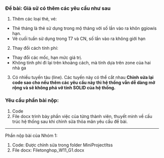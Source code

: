 ### Đề bài: Giả sử có thêm các yêu cầu như sau
1. Thêm các loại thẻ, vé:
*	Thẻ tháng là thẻ sử dụng trong mộ tháng với số lần vào ra khôn ggiowis hạn.
*	Vé cuối tuần sử dụng trong T7 và CN, số lần vào ra không giới hạn
2. Thay đổi cách tính phí:
*	Thay đổi các mốc, hạn mức giá trị.
*	Không tính phí đi lại trên khoảng cách, mà tính dựa trên zone của hai nhà ga
3. Có nhiều tuyến tàu (line). Các tuyến này có thể cắt nhau
**Chỉnh sửa lại code sao cho nếu thêm các yêu cầu này thì hệ thống vẫn dễ dàng mở rộng và sẽ không phá vỡ tính SOLID của hệ thống.**
### Yêu cầu phần bài nộp:
1. Code
2. File docx trình bày phần việc của từng thành viên, thuyết minh về cấu trúc hệ thống sau khi chỉnh sửa thỏa mãn yêu cầu đề bài.
----------------------------------------------------------------------------------------------------------
Phần nộp bài của Nhóm 1:
1. Code: Được chỉnh sửa trong folder MiniProjectItss
2. File docx: Filetonghop_W11_G1.docx
